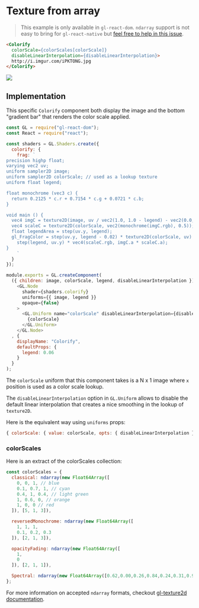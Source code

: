 # Texture from array

> This example is only available in `gl-react-dom`. `ndarray` support is not easy to bring for `gl-react-native` but [feel free to help in this issue](https://github.com/ProjectSeptemberInc/gl-react-native/issues/14).

```html
<Colorify
  colorScale={colorScales[colorScale]}
  disableLinearInterpolation={disableLinearInterpolation}>
  http://i.imgur.com/iPKTONG.jpg
</Colorify>
```

![](9.gif)

## Implementation

This specific `Colorify` component both display the image and the bottom "gradient bar" that renders the color scale applied.

```js
const GL = require("gl-react-dom");
const React = require("react");

const shaders = GL.Shaders.create({
  colorify: {
    frag: `
precision highp float;
varying vec2 uv;
uniform sampler2D image;
uniform sampler2D colorScale; // used as a lookup texture
uniform float legend;

float monochrome (vec3 c) {
  return 0.2125 * c.r + 0.7154 * c.g + 0.0721 * c.b;
}

void main () {
  vec4 imgC = texture2D(image, uv / vec2(1.0, 1.0 - legend) - vec2(0.0, legend));
  vec4 scaleC = texture2D(colorScale, vec2(monochrome(imgC.rgb), 0.5));
  float legendArea = step(uv.y, legend);
  gl_FragColor = step(uv.y, legend - 0.02) * texture2D(colorScale, uv) +
    step(legend, uv.y) * vec4(scaleC.rgb, imgC.a * scaleC.a);
}
    `
  }
});

module.exports = GL.createComponent(
  ({ children: image, colorScale, legend, disableLinearInterpolation }) =>
    <GL.Node
      shader={shaders.colorify}
      uniforms={{ image, legend }}
      opaque={false}
    >
      <GL.Uniform name="colorScale" disableLinearInterpolation={disableLinearInterpolation}>
        {colorScale}
      </GL.Uniform>
    </GL.Node>
  , {
    displayName: "Colorify",
    defaultProps: {
      legend: 0.06
    }
  }
);
```

The `colorScale` uniform that this component takes is a N x 1 image where `x` position is used as a color scale lookup.

The `disableLinearInterpolation` option in `GL.Uniform` allows to disable the default linear interpolation that creates a nice smoothing in the lookup of `texture2D`.

Here is the equivalent way using `uniforms` props:

```js
{ colorScale: { value: colorScale, opts: { disableLinearInterpolation } } }
```

### colorScales

Here is an extract of the colorScales collection:

```js
const colorScales = {
  classical: ndarray(new Float64Array([
    0, 0, 1, // blue
    0.1, 0.7, 1, // cyan
    0.4, 1, 0.4, // light green
    1, 0.6, 0, // orange
    1, 0, 0 // red
  ]), [5, 1, 3]),

  reversedMonochrome: ndarray(new Float64Array([
    1, 1, 1,
    0.1, 0.2, 0.3
  ]), [2, 1, 3]),

  opacityFading: ndarray(new Float64Array([
    1,
    0
  ]), [2, 1, 1]),

  Spectral: ndarray(new Float64Array([0.62,0.00,0.26,0.84,0.24,0.31,0.96,0.43,0.26,0.99,0.68,0.38,1.00,0.88,0.55,1.00,1.00,0.75,0.90,0.96,0.60,0.67,0.87,0.64,0.40,0.76,0.65,0.20,0.53,0.74,0.37,0.31,0.64]), [11,1,3]),
};
```

For more information on accepted `ndarray` formats, checkout [gl-texture2d documentation](https://github.com/stackgl/gl-texture2d#var-tex--createtexturegl-array).
